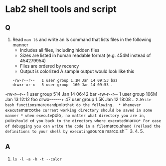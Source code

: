 # Lab2 shell tools and script
## Q
1. Read ```man l```s and write an ls command that lists files in the following manner
	* Includes all files, including hidden files
	* Sizes are listed in human readable format (e.g. 454M instead of 454279954)
	*	Files are ordered by recency
	*	Output is colorized
	A sample output would look like this
	``` 
	-rw-r--r--   1 user group 1.1M Jan 14 09:53 baz
 	drwxr-xr-x   5 user group  160 Jan 14 09:53 .
  -rw-r--r--   1 user group  514 Jan 14 06:42 bar
  -rw-r--r--   1 user group 106M Jan 13 12:12 foo
  drwx------+ 47 user group 1.5K Jan 12 18:08 ..
	```
2.Write bash functions ```marco``` and ```polo``` that do the following. 
	* Whenever execute ```marco``` the current working directory should be saved in some manner
	* when execute ```polo```, no matter what directory you are in, ```polo``` should cd you back to the directory where executed ```marco```
	* For ease of debugging you can write the code in a file ```marco.sh``` and (re)load the definitions to your shell by executing ```source marco.sh``` 
3. 
4. 
5. 

## A
1. ```ls -l -a -h -t --color```
